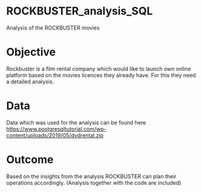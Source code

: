 # ROCKBUSTER_analysis_SQL 
Analysis of the ROCKBUSTER movies

# Objective

Rockbuster is a film rental company which would like to launch own online platform based on the movies licences they already have. For this they need a detailed analysis.

# Data 
Data which was used for the analysis can be found here https://www.postgresqltutorial.com/wp-content/uploads/2019/05/dvdrental.zip

# Outcome
Based on the insights from the analysis ROCKBUSTER can plan their operations accordingly. (Analysis together with the code are included)
